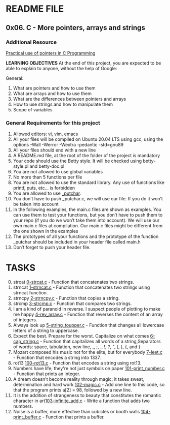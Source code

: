 # README FILE

## 0x06. C - More pointers, arrays and strings

### Additional Resource
[Practical use of pointers in C Programming](https://www.youtube.com/watch?v=KzLC_9VAoX0)

**LEARNING OBJECTIVES**
At the end of this project, you are expected to be able to explain to anyone, without the help of Google:

General:
1. What are pointers and how to use them
2. What are arrays and how to use them
3. What are the differences between pointers and arrays
4. How to use strings and how to manipulate them
5. Scope of variables

### General Requirements for this project
1. Allowed editors: vi, vim, emacs
2. All your files will be compiled on Ubuntu 20.04 LTS using gcc, using the options -Wall -Werror -Wextra -pedantic -std=gnu89
3. All your files should end with a new line
4. A README.md file, at the root of the folder of the project is mandatory
5. Your code should use the Betty style. It will be checked using betty-style.pl and betty-doc.pl
6. You are not allowed to use global variables
7. No more than 5 functions per file
8. You are not allowed to use the standard library. Any use of functions like printf, puts, etc… is forbidden
9. You are allowed to use [\_putchar](https://github.com/alx-tools/_putchar.c/blob/master/_putchar.c).
10. You don’t have to push \_putchar.c, we will use our file. If you do it won’t be taken into account
11. In the following examples, the main.c files are shown as examples. You can use them to test your functions, but you don’t have to push them to your repo (if you do we won’t take them into account). We will use our own main.c files at compilation. Our main.c files might be different from the one shown in the examples
12. The prototypes of all your functions and the prototype of the function \_putchar should be included in your header file called main.h
13. Don’t forget to push your header file.

# TASKS
0. strcat [0-strcat.c](./0-strcat.c) - Function that concatenates two strings.
1. strncat [1-strncat.c](./1-strncat.c) - Function that concatenates two strings using strncat function.
2. strncpy [2-strncpy.c](./2-strncpy.c) - Function that copies a string.
3. strcmp [3-strcmp.c](./3-strcmp.c) - Function that compares two strings.
4. I am a kind of paranoid in reverse. I suspect people of plotting to make me happy [4-rev_array.c](./4-rev_array.c) - Function that reverses the content of an array of integers.
5. Always look up [5-string_toupper.c](./5-string_toupper.c) - Function that changes all lowercase letters of a string to uppercase.
6. Expect the best. Prepare for the worst. Capitalize on what comes [6-cap_string.c](./6-cap_string.c) - Function that capitalizes all words of a string,Separators of words: space, tabulation, new line, ,, ;, ., !, ?, ", (, ), {, and }
7. Mozart composed his music not for the elite, but for everybody [7-leet.c](./7-leet.c) - Function that encodes a string into 1337.
8. rot13 [100-rot13.c](./100-rot13.c) - Function that encodes a string using rot13.
9. Numbers have life; they're not just symbols on paper [101-print_number.c](./101-print_number.c) - Function that prints an integer.
10. A dream doesn't become reality through magic; it takes sweat, determination and hard work [102-magic.c](./102-magic.c) - Add one line to this code, so that the program prints a[2] = 98, followed by a new line.
11. It is the addition of strangeness to beauty that constitutes the romantic character in art[103-infinite_add.c](./103-infinite_add.c) - Write a function that adds two numbers.
12. Noise is a buffer, more effective than cubicles or booth walls [104-print_buffer.c](./104-print_buffer.c) - Function that prints a buffer.
